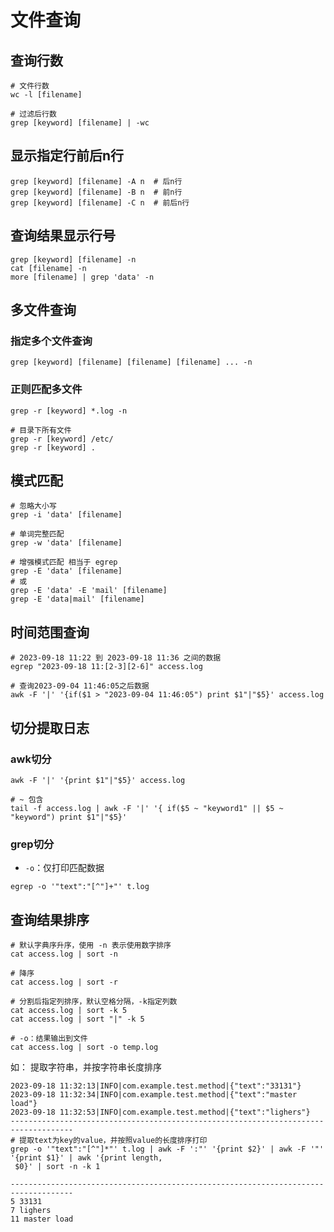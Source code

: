 
# 文件查询

## 查询行数
```shell
# 文件行数
wc -l [filename]

# 过滤后行数
grep [keyword] [filename] | -wc
```

## 显示指定行前后n行
```shell
grep [keyword] [filename] -A n  # 后n行
grep [keyword] [filename] -B n  # 前n行
grep [keyword] [filename] -C n  # 前后n行
```

## 查询结果显示行号
```shell
grep [keyword] [filename] -n
cat [filename] -n
more [filename] | grep 'data' -n
```

## 多文件查询

### 指定多个文件查询
```shell
grep [keyword] [filename] [filename] [filename] ... -n
```

### 正则匹配多文件
```shell
grep -r [keyword] *.log -n

# 目录下所有文件
grep -r [keyword] /etc/
grep -r [keyword] .
```

## 模式匹配
```shell
# 忽略大小写
grep -i 'data' [filename]

# 单词完整匹配
grep -w 'data' [filename]

# 增强模式匹配 相当于 egrep
grep -E 'data' [filename]
# 或
grep -E 'data' -E 'mail' [filename]
grep -E 'data|mail' [filename]
```

## 时间范围查询
```shell
# 2023-09-18 11:22 到 2023-09-18 11:36 之间的数据
egrep "2023-09-18 11:[2-3][2-6]" access.log

# 查询2023-09-04 11:46:05之后数据
awk -F '|' '{if($1 > "2023-09-04 11:46:05") print $1"|"$5}' access.log
```

## 切分提取日志

### awk切分
```shell
awk -F '|' '{print $1"|"$5}' access.log

# ~ 包含
tail -f access.log | awk -F '|' '{ if($5 ~ "keyword1" || $5 ~ "keyword") print $1"|"$5}'

```

### grep切分

- `-o`：仅打印匹配数据

```shell
egrep -o '"text":"[^"]+"' t.log

```

## 查询结果排序

```shell
# 默认字典序升序，使用 -n 表示使用数字排序
cat access.log | sort -n

# 降序
cat access.log | sort -r

# 分割后指定列排序，默认空格分隔，-k指定列数
cat access.log | sort -k 5
cat access.log | sort "|" -k 5

# -o：结果输出到文件
cat access.log | sort -o temp.log
```

如： 提取字符串，并按字符串长度排序

```shell
2023-09-18 11:32:13|INFO|com.example.test.method|{"text":"33131"}
2023-09-18 11:32:34|INFO|com.example.test.method|{"text":"master load"}
2023-09-18 11:32:53|INFO|com.example.test.method|{"text":"lighers"}
------------------------------------------------------------------------------------
# 提取text为key的value，并按照value的长度排序打印
grep -o '"text":"[^"]*"' t.log | awk -F ':"' '{print $2}' | awk -F '"' '{print $1}' | awk '{print length,
 $0}' | sort -n -k 1

------------------------------------------------------------------------------------
5 33131
7 lighers
11 master load
```